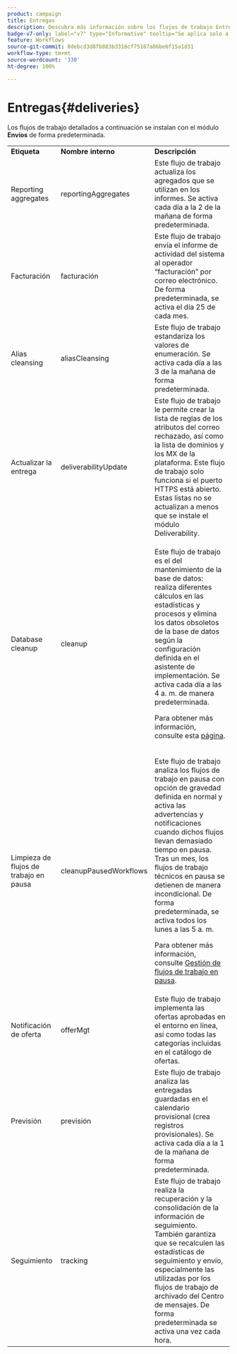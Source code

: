 ```yaml
---
product: campaign
title: Entregas
description: Descubra más información sobre los flujos de trabajo Entregas
badge-v7-only: label="v7" type="Informative" tooltip="Se aplica solo a Campaign Classic v7"
feature: Workflows
source-git-commit: 8debcd3d8fb883b3316cf75187a86bebf15a1d31
workflow-type: tm+mt
source-wordcount: '330'
ht-degree: 100%

---
```



# Entregas{#deliveries}



Los flujos de trabajo detallados a continuación se instalan con el módulo **Envíos** de forma predeterminada.

<table> 
 <tbody> 
  <tr> 
   <td> <strong>Etiqueta</strong><br /> </td> 
   <td> <strong>Nombre interno</strong><br /> </td> 
   <td> <strong>Descripción</strong><br /> </td> 
  </tr> 
  <tr> 
   <td> <span class="uicontrol">Reporting aggregates</span> <br /> </td> 
   <td> <span class="uicontrol">reportingAggregates</span> <br /> </td> 
   <td> Este flujo de trabajo actualiza los agregados que se utilizan en los informes. Se activa cada día a la 2 de la mañana de forma predeterminada.<br /> </td> 
  </tr> 
  <tr> 
   <td> <span class="uicontrol">Facturación</span> <br /> </td> 
   <td> <span class="uicontrol">facturación</span> <br /> </td> 
   <td> Este flujo de trabajo envía el informe de actividad del sistema al operador “facturación” por correo electrónico. De forma predeterminada, se activa el día 25 de cada mes.<br /> </td> 
  </tr> 
  <tr> 
   <td> <span class="uicontrol">Alias cleansing</span> <br /> </td> 
   <td> <span class="uicontrol">aliasCleansing</span> <br /> </td> 
   <td> Este flujo de trabajo estandariza los valores de enumeración. Se activa cada día a las 3 de la mañana de forma predeterminada.<br /> </td> 
  </tr> 
  <tr> 
   <td> <span class="uicontrol">Actualizar la entrega</span> <br /> </td> 
   <td> <span class="uicontrol">deliverabilityUpdate</span> <br /> </td> 
   <td> Este flujo de trabajo le permite crear la lista de reglas de los atributos del correo rechazado, así como la lista de dominios y los MX de la plataforma. Este flujo de trabajo solo funciona si el puerto HTTPS está abierto. Estas listas no se actualizan a menos que se instale el módulo Deliverability.<br /> </td> 
  </tr> 
  <tr> 
   <td> <span class="uicontrol">Database cleanup</span> <br /> </td> 
   <td> <span class="uicontrol">cleanup</span> <br /> </td> 
   <td> <p>Este flujo de trabajo es el del mantenimiento de la base de datos: realiza diferentes cálculos en las estadísticas y procesos y elimina los datos obsoletos de la base de datos según la configuración definida en el asistente de implementación. Se activa cada día a las 4 a. m. de manera predeterminada.</p> <p>Para obtener más información, consulte esta <a href="../../production/using/database-cleanup-workflow.md">página</a>.</p> </td> 
  </tr> 
  <tr> 
   <td> <span class="uicontrol">Limpieza de flujos de trabajo en pausa</span> <br /> </td> 
   <td> <span class="uicontrol">cleanupPausedWorkflows</span> <br /> </td> 
   <td> <p>Este flujo de trabajo analiza los flujos de trabajo en pausa con opción de gravedad definida en normal y activa las advertencias y notificaciones cuando dichos flujos llevan demasiado tiempo en pausa. Tras un mes, los flujos de trabajo técnicos en pausa se detienen de manera incondicional. De forma predeterminada, se activa todos los lunes a las 5 a. m.</p> <p>Para obtener más información, consulte <a href="monitoring-workflow-execution.md#handling-of-paused-workflows" target="_blank">Gestión de flujos de trabajo en pausa</a>.</p></td> 
  </tr> 
  <tr> 
   <td> <span class="uicontrol">Notificación de oferta</span> <br /> </td> 
   <td> <span class="uicontrol">offerMgt</span> <br /> </td> 
   <td> Este flujo de trabajo implementa las ofertas aprobadas en el entorno en línea, así como todas las categorías incluidas en el catálogo de ofertas.<br /> </td> 
  </tr> 
  <tr> 
   <td> <span class="uicontrol">Previsión</span> <br /> </td> 
   <td> <span class="uicontrol">previsión</span> <br /> </td> 
   <td> Este flujo de trabajo analiza las entregadas guardadas en el calendario provisional (crea registros provisionales). Se activa cada día a la 1 de la mañana de forma predeterminada.<br /> </td> 
  </tr> 
  <tr> 
   <td> <span class="uicontrol">Seguimiento</span> <br /> </td> 
   <td> <span class="uicontrol">tracking</span> <br /> </td> 
   <td> Este flujo de trabajo realiza la recuperación y la consolidación de la información de seguimiento. También garantiza que se recalculen las estadísticas de seguimiento y envío, especialmente las utilizadas por los flujos de trabajo de archivado del Centro de mensajes. De forma predeterminada se activa una vez cada hora. <br /> </td> 
  </tr> 
 </tbody> 
</table>

